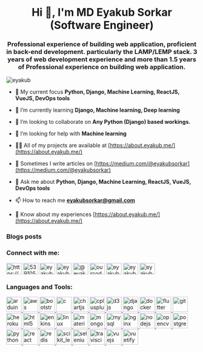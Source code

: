 <h1 align="center">Hi 👋, I'm MD Eyakub Sorkar (Software Engineer)</h1> 
<h3 align="center">Professional experience of building web application, proficient in back-end development. particularly the LAMP/LEMP stack. 3 years of web development experience and more than 1.5 years of Professional experience on building web application.</h3>

<p align="left"> <img src="https://komarev.com/ghpvc/?username=eyakub&label=Profile%20views&color=0e75b6&style=flat" alt="eyakub" /> </p>

- 🔭 My current focus **Python, Django, Machine Learning, ReactJS, VueJS, DevOps tools**

- 🌱 I’m currently learning **Django, Machine learning, Deep learning**

- 👯 I’m looking to collaborate on **Any Python (Django) based workings.**

- 🤝 I’m looking for help with **Machine learning**

- 👨‍💻 All of my projects are available at [https://about.eyakub.me/](https://about.eyakub.me/)

- 📝 Sometimes I write articles on [https://medium.com/@eyakubsorkar](https://medium.com/@eyakubsorkar)

- 💬 Ask me about **Python, Django, Machine Learning, ReactJS, VueJS, DevOps tools**

- 📫 How to reach me **eyakubsorkar@gmail.com**

- 📄 Know about my experiences [https://about.eyakub.me/](https://about.eyakub.me/)

### Blogs posts
<!-- BLOG-POST-LIST:START -->
<!-- BLOG-POST-LIST:END -->

<h3 align="left">Connect with me:</h3>
<p align="left">
<!-- <a href="https://codepen.io/eyakub" target="blank"><img align="center" src="https://cdn.jsdelivr.net/npm/simple-icons@3.0.1/icons/codepen.svg" alt="eyakub" height="30" width="40" /></a> -->
<!-- <a href="https://dev.to/https://dev.to/eyakub" target="blank"><img align="center" src="https://cdn.jsdelivr.net/npm/simple-icons@3.0.1/icons/dev-dot-to.svg" alt="https://dev.to/eyakub" height="30" width="40" /></a> -->
<a href="https://linkedin.com/in/https://www.linkedin.com/in/eyakub-sorkar/" target="blank"><img align="center" src="https://cdn.jsdelivr.net/npm/simple-icons@3.0.1/icons/linkedin.svg" alt="https://www.linkedin.com/in/eyakub-sorkar/" height="30" width="40" /></a>
<a href="https://stackoverflow.com/users/5391058" target="blank"><img align="center" src="https://cdn.jsdelivr.net/npm/simple-icons@3.0.1/icons/stackoverflow.svg" alt="5391058" height="30" width="40" /></a>
<!-- <a href="https://codesandbox.com/eyakub sorkar" target="blank"><img align="center" src="https://cdn.jsdelivr.net/npm/simple-icons@3.0.1/icons/codesandbox.svg" alt="eyakub sorkar" height="30" width="40" /></a> -->
<a href="https://kaggle.com/eyakubsorkar" target="blank"><img align="center" src="https://cdn.jsdelivr.net/npm/simple-icons@3.0.1/icons/kaggle.svg" alt="eyakubsorkar" height="30" width="40" /></a>
<a href="https://instagram.com/eyakub.me" target="blank"><img align="center" src="https://cdn.jsdelivr.net/npm/simple-icons@3.0.1/icons/instagram.svg" alt="eyakub.me" height="30" width="40" /></a>
<a href="https://medium.com/@eyakubsorkar" target="blank"><img align="center" src="https://cdn.jsdelivr.net/npm/simple-icons@3.0.1/icons/medium.svg" alt="@eyakubsorkar" height="30" width="40" /></a>
<a href="https://www.youtube.com/c/ourcodeschool" target="blank"><img align="center" src="https://cdn.jsdelivr.net/npm/simple-icons@3.0.1/icons/youtube.svg" alt="ourcodeschool" height="30" width="40" /></a>
<!-- <a href="https://www.codechef.com/users/eyakub" target="blank"><img align="center" src="https://cdn.jsdelivr.net/npm/simple-icons@3.1.0/icons/codechef.svg" alt="eyakub" height="30" width="40" /></a> -->
<a href="https://www.hackerrank.com/eyakub" target="blank"><img align="center" src="https://cdn.jsdelivr.net/npm/simple-icons@3.0.1/icons/hackerrank.svg" alt="eyakub" height="30" width="40" /></a>
<a href="https://codeforces.com/profile/eyakub" target="blank"><img align="center" src="https://cdn.jsdelivr.net/npm/simple-icons@3.0.1/icons/codeforces.svg" alt="eyakub" height="30" width="40" /></a>
<a href="https://www.leetcode.com/eyakub" target="blank"><img align="center" src="https://cdn.jsdelivr.net/npm/simple-icons@3.0.1/icons/leetcode.svg" alt="eyakub" height="30" width="40" /></a>
<!-- <a href="https://www.hackerearth.com/@eyakubsorkar" target="blank"><img align="center" src="https://cdn.jsdelivr.net/npm/simple-icons@3.0.1/icons/hackerearth.svg" alt="@eyakubsorkar" height="30" width="40" /></a> -->
<!-- <a href="https://www.topcoder.com/members/eyakub_sorkar" target="blank"><img align="center" src="https://cdn.jsdelivr.net/npm/simple-icons@3.0.1/icons/topcoder.svg" alt="eyakub_sorkar" height="30" width="40" /></a> -->
</p>

<h3 align="left">Languages and Tools:</h3>
<p align="left"> <a href="https://www.arduino.cc/" target="_blank"> <img src="https://cdn.worldvectorlogo.com/logos/arduino-1.svg" alt="arduino" width="40" height="40"/> </a> <a href="https://aws.amazon.com" target="_blank"> <img src="https://devicons.github.io/devicon/devicon.git/icons/amazonwebservices/amazonwebservices-original-wordmark.svg" alt="aws" width="40" height="40"/> </a> <a href="https://getbootstrap.com" target="_blank"> <img src="https://devicons.github.io/devicon/devicon.git/icons/bootstrap/bootstrap-plain.svg" alt="bootstrap" width="40" height="40"/> </a> <a href="https://www.cprogramming.com/" target="_blank"> <img src="https://devicons.github.io/devicon/devicon.git/icons/c/c-original.svg" alt="c" width="40" height="40"/> </a> <a href="https://www.chartjs.org" target="_blank"> <img src="https://www.chartjs.org/media/logo-title.svg" alt="chartjs" width="40" height="40"/> </a> <a href="https://www.w3schools.com/cpp/" target="_blank"> <img src="https://devicons.github.io/devicon/devicon.git/icons/cplusplus/cplusplus-original.svg" alt="cplusplus" width="40" height="40"/> </a> <a href="https://d3js.org/" target="_blank"> <img src="https://devicons.github.io/devicon/devicon.git/icons/d3js/d3js-original.svg" alt="d3js" width="40" height="40"/> </a> <a href="https://www.djangoproject.com/" target="_blank"> <img src="https://devicons.github.io/devicon/devicon.git/icons/django/django-original.svg" alt="django" width="40" height="40"/> </a> <a href="https://www.docker.com/" target="_blank"> <img src="https://devicons.github.io/devicon/devicon.git/icons/docker/docker-original-wordmark.svg" alt="docker" width="40" height="40"/> </a> <a href="https://flutter.dev" target="_blank"> <img src="https://www.vectorlogo.zone/logos/flutterio/flutterio-icon.svg" alt="flutter" width="40" height="40"/> </a> <a href="https://git-scm.com/" target="_blank"> <img src="https://www.vectorlogo.zone/logos/git-scm/git-scm-icon.svg" alt="git" width="40" height="40"/> </a> <a href="https://heroku.com" target="_blank"> <img src="https://www.vectorlogo.zone/logos/heroku/heroku-icon.svg" alt="heroku" width="40" height="40"/> </a> <a href="https://www.w3.org/html/" target="_blank"> <img src="https://devicons.github.io/devicon/devicon.git/icons/html5/html5-original-wordmark.svg" alt="html5" width="40" height="40"/> </a> <a href="https://www.jenkins.io" target="_blank"> <img src="https://www.vectorlogo.zone/logos/jenkins/jenkins-icon.svg" alt="jenkins" width="40" height="40"/> </a> <a href="https://www.linux.org/" target="_blank"> <img src="https://devicons.github.io/devicon/devicon.git/icons/linux/linux-original.svg" alt="linux" width="40" height="40"/> </a> <a href="https://materializecss.com/" target="_blank"> <img src="https://raw.githubusercontent.com/prplx/svg-logos/5585531d45d294869c4eaab4d7cf2e9c167710a9/svg/materialize.svg" alt="materialize" width="40" height="40"/> </a> <a href="https://www.mongodb.com/" target="_blank"> <img src="https://devicons.github.io/devicon/devicon.git/icons/mongodb/mongodb-original-wordmark.svg" alt="mongodb" width="40" height="40"/> </a> <a href="https://www.mysql.com/" target="_blank"> <img src="https://devicons.github.io/devicon/devicon.git/icons/mysql/mysql-original-wordmark.svg" alt="mysql" width="40" height="40"/> </a> <a href="https://www.nginx.com" target="_blank"> <img src="https://devicons.github.io/devicon/devicon.git/icons/nginx/nginx-original.svg" alt="nginx" width="40" height="40"/> </a> <a href="https://nodejs.org" target="_blank"> <img src="https://devicons.github.io/devicon/devicon.git/icons/nodejs/nodejs-original-wordmark.svg" alt="nodejs" width="40" height="40"/> </a> <a href="https://opencv.org/" target="_blank"> <img src="https://www.vectorlogo.zone/logos/opencv/opencv-icon.svg" alt="opencv" width="40" height="40"/> </a> <a href="https://www.postgresql.org" target="_blank"> <img src="https://devicons.github.io/devicon/devicon.git/icons/postgresql/postgresql-original-wordmark.svg" alt="postgresql" width="40" height="40"/> </a> <a href="https://www.python.org" target="_blank"> <img src="https://devicons.github.io/devicon/devicon.git/icons/python/python-original.svg" alt="python" width="40" height="40"/> </a> <a href="https://reactjs.org/" target="_blank"> <img src="https://devicons.github.io/devicon/devicon.git/icons/react/react-original-wordmark.svg" alt="react" width="40" height="40"/> </a> <a href="https://redis.io" target="_blank"> <img src="https://devicons.github.io/devicon/devicon.git/icons/redis/redis-original-wordmark.svg" alt="redis" width="40" height="40"/> </a> <a href="https://scikit-learn.org/" target="_blank"> <img src="https://upload.wikimedia.org/wikipedia/commons/0/05/Scikit_learn_logo_small.svg" alt="scikit_learn" width="40" height="40"/> </a> <a href="https://www.selenium.dev" target="_blank"> <img src="https://raw.githubusercontent.com/detain/svg-logos/780f25886640cef088af994181646db2f6b1a3f8/svg/selenium-logo.svg" alt="selenium" width="40" height="40"/> </a> <a href="https://travis-ci.org" target="_blank"> <img src="https://www.vectorlogo.zone/logos/travis-ci/travis-ci-icon.svg" alt="travisci" width="40" height="40"/> </a> <a href="https://vuejs.org/" target="_blank"> <img src="https://devicons.github.io/devicon/devicon.git/icons/vuejs/vuejs-original-wordmark.svg" alt="vuejs" width="40" height="40"/> </a> <a href="https://vuetifyjs.com/en/" target="_blank"> <img src="https://bestofjs.org/logos/vuetify.svg" alt="vuetify" width="40" height="40"/> </a> </p>

<!-- <p><img align="left" src="https://github-readme-stats.vercel.app/api/top-langs?username=eyakub&show_icons=true&locale=en&layout=compact" alt="eyakub" /></p> -->

<!--<p>&nbsp;<img align="center" src="https://github-readme-stats.vercel.app/api?username=eyakub&show_icons=true&locale=en" alt="eyakub" /></p> -->
